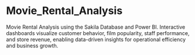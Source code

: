 # Movie_Rental_Analysis
Movie Rental Analysis using the Sakila Database and Power BI. Interactive dashboards visualize customer behavior, film popularity, staff performance, and store revenue, enabling data-driven insights for operational efficiency and business growth.
